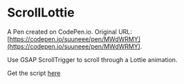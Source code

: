 # ScrollLottie

A Pen created on CodePen.io. Original URL: [https://codepen.io/suuneee/pen/MWdWRMY](https://codepen.io/suuneee/pen/MWdWRMY).

Use GSAP ScrollTrigger to scroll through a Lottie animation.

Get the script [here](https://github.com/chrisgannon/ScrollLottie)